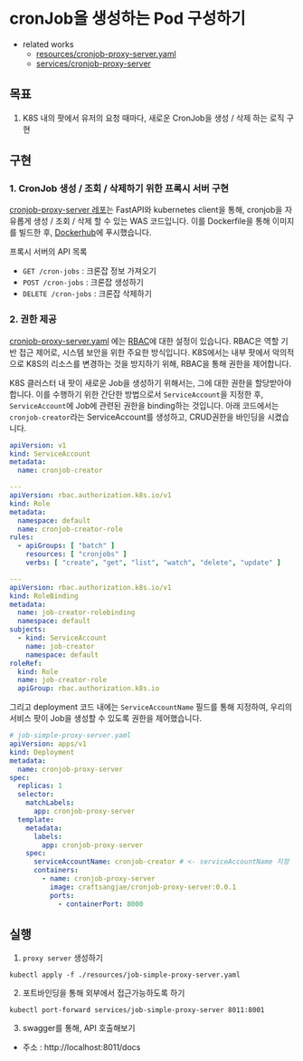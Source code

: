 # cronJob을 생성하는 Pod 구성하기

* related works
    - [resources/cronjob-proxy-server.yaml](../resources/cronjob-proxy-server.yaml)
    - [services/cronjob-proxy-server](../services/cronjob-proxy-server/README.md)

## 목표

1. K8S 내의 팟에서 유저의 요청 때마다, 새로운 CronJob을 생성 / 삭제 하는 로직 구현

## 구현

### 1. CronJob 생성 / 조회 / 삭제하기 위한 프록시 서버 구현

[cronjob-proxy-server 레포](../services/cronjob-proxy-server/proxy_server/app.py)는 FastAPI와 kubernetes client을
통해,
cronjob을 자유롭게 생성 / 조회 / 삭제 할 수 있는 WAS 코드입니다. 이를 Dockerfile을 통해 이미지를 빌드한
후, [Dockerhub](https://hub.docker.com/repository/docker/craftsangjae/cronjob-proxy-server)에 푸시했습니다.

프록시 서버의 API 목록

* `GET /cron-jobs` : 크론잡 정보 가져오기
* `POST /cron-jobs` : 크론잡 생성하기
* `DELETE /cron-jobs` : 크론잡 삭제하기

### 2. 권한 제공

[cronjob-proxy-server.yaml](../resources/cronjob-proxy-server.yaml)
에는 [RBAC](https://ko.wikipedia.org/wiki/%EC%97%AD%ED%95%A0_%EA%B8%B0%EB%B0%98_%EC%A0%91%EA%B7%BC_%EC%A0%9C%EC%96%B4)에 대한
설정이 있습니다. RBAC은 역할 기반 접근 제어로, 시스템 보안을 위한 주요한 방식입니다.
K8S에서는 내부 팟에서 악의적으로 K8S의 리소스를 변경하는 것을 방지하기 위해, RBAC을 통해 권한을 제어합니다.

K8S 클러스터 내 팟이 새로운 Job을 생성하기 위해서는, 그에 대한 권한을 할당받아야 합니다. 이를 수행하기 위한 간단한 방법으로서 `ServiceAccount`을 지정한 후, `ServiceAccount`에
Job에 관련된 권한을 binding하는 것입니다. 아래 코드에서는 `cronjob-creator`라는 ServiceAccount를 생성하고, CRUD권한을 바인딩을 시켰습니다.

```yaml
apiVersion: v1
kind: ServiceAccount
metadata:
  name: cronjob-creator

---
apiVersion: rbac.authorization.k8s.io/v1
kind: Role
metadata:
  namespace: default
  name: cronjob-creator-role
rules:
  - apiGroups: [ "batch" ]
    resources: [ "cronjobs" ]
    verbs: [ "create", "get", "list", "watch", "delete", "update" ]

---
apiVersion: rbac.authorization.k8s.io/v1
kind: RoleBinding
metadata:
  name: job-creator-rolebinding
  namespace: default
subjects:
  - kind: ServiceAccount
    name: job-creator
    namespace: default
roleRef:
  kind: Role
  name: job-creator-role
  apiGroup: rbac.authorization.k8s.io
```

그리고 deployment 코드 내에는 `ServiceAccountName` 필드를 통해 지정하여, 우리의 서비스 팟이 Job을 생성할 수 있도록 권한을 제어했습니다.

````yaml
# job-simple-proxy-server.yaml
apiVersion: apps/v1
kind: Deployment
metadata:
  name: cronjob-proxy-server
spec:
  replicas: 1
  selector:
    matchLabels:
      app: cronjob-proxy-server
  template:
    metadata:
      labels:
        app: cronjob-proxy-server
    spec:
      serviceAccountName: cronjob-creator # <- serviceAccountName 지정
      containers:
        - name: cronjob-proxy-server
          image: craftsangjae/cronjob-proxy-server:0.0.1
          ports:
            - containerPort: 8000
````

## 실행

1. `proxy server` 생성하기

````shell
kubectl apply -f ./resources/job-simple-proxy-server.yaml
````

2. 포트바인딩을 통해 외부에서 접근가능하도록 하기

````shell
kubectl port-forward services/job-simple-proxy-server 8011:8001
````

3. swagger를 통해, API 호출해보기

* 주소 : http://localhost:8011/docs